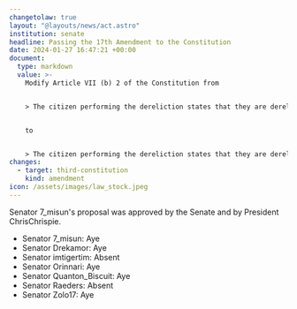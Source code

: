 ```yaml
---
changetolaw: true
layout: "@layouts/news/act.astro"
institution: senate
headline: Passing the 17th Amendment to the Constitution
date: 2024-01-27 16:47:21 +00:00
document:
  type: markdown
  value: >-
    Modify Article VII (b) 2 of the Constitution from


    > The citizen performing the dereliction states that they are derelicting the property in the Icenian discord.


    to


    > The citizen performing the dereliction states that they are derelicting the property in the Icenian discord, as well as pings the owner of the property if possible/known.
changes:
  - target: third-constitution
    kind: amendment
icon: /assets/images/law_stock.jpeg
---
```

Senator 7_misun's proposal was approved by the Senate and by President ChrisChrispie.<!--more-->

- Senator 7_misun: Aye
- Senator Drekamor: Aye
- Senator imtigertim: Absent
- Senator Orinnari: Aye
- Senator Quanton_Biscuit: Aye
- Senator Raeders: Absent
- Senator Zolo17: Aye

